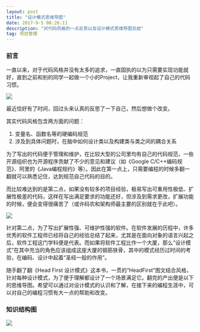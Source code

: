 ```yaml
---
layout: post
title: "设计模式思维导图"
date: 2017-9-5 08:26:11
description: "对代码风格的一点反思以及设计模式思维导图总结"
tag: 项目管理
---
```


### 前言

一直以来，对于代码风格并没有太多的追求，一直固执的以为只需要实现功能就好，直到之前和别的同学一起做一个小的Project，让我重新审视起了自己的代码习惯。

![](http://img.blog.csdn.net/20170904222004501?watermark/2/text/aHR0cDovL2Jsb2cuY3Nkbi5uZXQvbGlrZXdpbmQxOTkz/font/5a6L5L2T/fontsize/400/fill/I0JBQkFCMA==/dissolve/70/gravity/SouthEast)

最近恰好有了时间，回过头来认真的反思了一下自己，然后想做个改变。

其实代码风格包含两方面的问题：

1. 变量名、函数名等的硬编码规范
2. 涉及到具体问题时，在脑中如何设计类以及构建类与类之间的耦合关系

为了写出的代码便于管理和维护，在比较大型的公司里均有自己的代码规范，一些开源组织也为开源程序贡献了不少的意见和建议（如《Google C/C++编码规范》、阿里的《Java编程规约》等）。因此在第一点上，只需要编程的时候多翻一翻就可以熟悉记住，达到规范自己代码的目的。

而比较难达到的是第二点，如果没有较多的项目经验，极易写出可重用性极低、扩展性极差的代码，这样在写出满足要求的功能还好，但涉及到需求更改，扩展功能的时候，便会变得很痛苦了（或许码农和架构师最主要的区别就在于此吧）。

![](http://img.blog.csdn.net/20170904224009206?watermark/2/text/aHR0cDovL2Jsb2cuY3Nkbi5uZXQvbGlrZXdpbmQxOTkz/font/5a6L5L2T/fontsize/400/fill/I0JBQkFCMA==/dissolve/70/gravity/SouthEast)

针对第二点，为了写出扩展性强、可维护性强的软件。在软件发展的历程中，许多优秀的软件工程师已经将自己的经验总结了起来，尤其是在面向对象的语言兴起之后，软件工程这门学科便是代表。而如果将软件工程比作一个大厦，那么“设计模式”在其中充当的角色应该组成这座大厦的钢筋铁骨，其中的模式经历过时间的考验，在编码、设计中起着“圣经一般的作用”。

随手翻了翻《Head First 设计模式》这本书，一贯的“HeadFirst”图文结合风格，针对每种设计模式，为了便于理解都设计了一个场景满足它。翻完的产出便是以下的思维导图。希望可以通过对设计模式的认识和了解，在接下来的编程生涯中，可以对自己的编程习惯有大一点的帮助和改变。

### 知识结构图

![](http://img.blog.csdn.net/20170904222806994?watermark/2/text/aHR0cDovL2Jsb2cuY3Nkbi5uZXQvbGlrZXdpbmQxOTkz/font/5a6L5L2T/fontsize/400/fill/I0JBQkFCMA==/dissolve/70/gravity/SouthEast)

